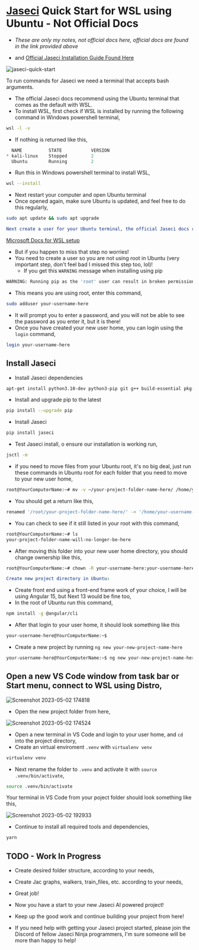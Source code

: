 # [Jaseci](https://www.jaseci.org/) Quick Start for WSL using Ubuntu - Not Official Docs

- *These are only my notes, not official docs here, official docs are found in the link provided above*

- and [Official Jaseci Installation Guide Found Here](https://docs.jaseci.org/docs/docs/getting_started/installation)

<p align="left"> 
<img src="https://komarev.com/ghpvc/?username=jaseci-quick-start&label=Profile%20views&color=f79952&style=flat" alt="jaseci-quick-start" /> 
</p>

To run commands for Jaseci we need a terminal that accepts bash arguments. 
- The official Jaseci docs recommend using the Ubuntu terminal that comes as the default with WSL.
- To install WSL, first check if WSL is installed by running the following command in Windows powershell terminal,

```bash
wsl -l -v
```

- If nothing is returned like this,

```powershell
  NAME          STATE           VERSION
* kali-linux    Stopped         2
  Ubuntu        Running         2
```

- Run this in Windows powershell terminal to install WSL,

```bash
wsl --install
```

- Next restart your computer and open Ubuntu terminal
- Once opened again, make sure Ubuntu is updated, and feel free to do this regularly,

```bash
sudo apt update && sudo apt upgrade
```

```yml
Next create a user for your Ubuntu terminal, the official Jaseci docs reference these docs: 
```

[Microsoft Docs for WSL setup](https://learn.microsoft.com/en-us/windows/wsl/setup/environment#set-up-your-linux-username-and-password)

- But if you happen to miss that step no worries! 
- You need to create a user so you are not using root in Ubuntu (very important step, don't feel bad I missed this step too, lol)!
  - If you get this `WARNING` message when installing using pip 

```bash
WARNING: Running pip as the 'root' user can result in broken permissions and conflicting behaviour with the system package manager. It is recommended to use a virtual environment instead: https://pip.pypa.io/warnings/venv
```

- This means you are using root, enter this command,

```bash
sudo adduser your-username-here
```

- It will prompt you to enter a password, and you will not be able to see the password as you enter it, but it is there!
- Once you have created your new user home, you can login using the `login` command,

```bash
login your-username-here
```

## Install Jaseci

- Install Jaseci dependencies

```bash
apt-get install python3.10-dev python3-pip git g++ build-essential pkg-config cmake
```

- Install and upgrade pip to the latest

```bash
pip install --upgrade pip
```

- Install Jaseci

```bash
pip install jaseci
```

- Test Jaseci install, o ensure our installation is working run,

```bash
jsctl -m
```

- if you need to move files from your Ubuntu root, it's no big deal, just run these commands in Ubuntu root for each folder that you need to move to your new user home,

```bash
root@YourComputerName:~# mv -v ~/your-project-folder-name-here/ /home/your-username-here/your-project-folder-name-here/
```

- You should get a return like this,

```bash
renamed '/root/your-project-folder-name-here/' -> '/home/your-username-here/your-project-folder-name-here/'
```

- You can check to see if it still listed in your root with this command,

```bash
root@YourComputerName:~# ls
your-project-folder-name-will-no-longer-be-here
```

- After moving this folder into your new user home directory, you should change ownership like this,

```bash
root@YourComputerName:~# chown -R your-username-here:your-username-here /home/your-username-here/your-project-folder-name-here
```

```yml
Create new project directory in Ubuntu:
```

- Create front end using a front-end frame work of your choice, I will be using Angular 15, but Next 13 would be fine too,
- In the root of Ubuntu run this command,


```bash
npm install -g @angular/cli
```

- After that login to your user home, it should look something like this

```bash
your-username-here@YourComputerName:~$
```

- Create a new project by running `ng new your-new-project-name-here`

```bash
your-username-here@YourComputerName:~$ ng new your-new-project-name-here
```

## Open a new VS Code window from task bar or Start menu, connect to WSL using Distro,

![Screenshot 2023-05-02 174818](https://user-images.githubusercontent.com/104662990/235808679-d7010b42-89e9-4275-8f6d-3db0887f7f72.png)

- Open the new project folder from here,

![Screenshot 2023-05-02 174524](https://user-images.githubusercontent.com/104662990/235808394-2f194548-db8b-4430-9ffe-2feac70c8a8a.png)

- Open a new terminal in VS Code and login to your user home, and `cd` into the project directory, 
- Create an virtual enviroment `.venv` with `virtualenv venv`

```bash
virtualenv venv
```

- Next rename the folder to `.venv` and activate it with `source .venv/bin/activate`,

```bash
source .venv/bin/activate
```

Your terminal in VS Code from your poject folder should look something like this,

![Screenshot 2023-05-02 192933](https://user-images.githubusercontent.com/104662990/235817786-c6aace5f-8c6c-44b7-b861-548d9681779e.png)


- Continue to install all required tools and dependencies,

```bash
yarn
```

## TODO - Work In Progress

- Create desired folder structure, according to your needs,

- Create Jac graphs, walkers, train_files, etc. according to your needs,

- Great job! 

- Now you have a start to your new Jaseci AI powered project!

- Keep up the good work and continue building your project from here!

- If you need help with getting your Jaseci project started, please join the Discord of fellow Jaseci Ninja programmers, I'm sure someone will be more than happy to help!








